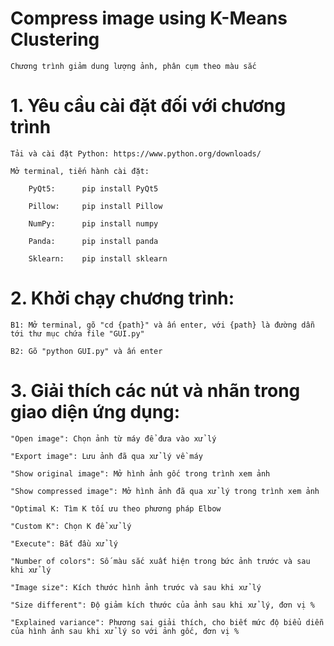 #   Compress image using K-Means Clustering
    
    Chương trình giảm dung lượng ảnh, phân cụm theo màu sắc
    
#   1. Yêu cầu cài đặt đối với chương trình

    Tải và cài đặt Python: https://www.python.org/downloads/

    Mở terminal, tiến hành cài đặt:
        
        PyQt5:      pip install PyQt5

        Pillow:     pip install Pillow

        NumPy:      pip install numpy

        Panda:      pip install panda

        Sklearn:    pip install sklearn

#   2. Khởi chạy chương trình:

    B1: Mở terminal, gõ "cd {path}" và ấn enter, với {path} là đường dẫn tới thư mục chứa file "GUI.py"

    B2: Gõ "python GUI.py" và ấn enter

#   3. Giải thích các nút và nhãn trong giao diện ứng dụng:

    "Open image": Chọn ảnh từ máy để đưa vào xử lý

    "Export image": Lưu ảnh đã qua xử lý về máy

    "Show original image": Mở hình ảnh gốc trong trình xem ảnh

    "Show compressed image": Mở hình ảnh đã qua xử lý trong trình xem ảnh

    "Optimal K: Tìm K tối ưu theo phương pháp Elbow

    "Custom K": Chọn K để xử lý

    "Execute": Bắt đầu xử lý

    "Number of colors": Số màu sắc xuất hiện trong bức ảnh trước và sau khi xử lý

    "Image size": Kích thước hình ảnh trước và sau khi xử lý

    "Size different": Độ giảm kích thước của ảnh sau khi xử lý, đơn vị %

    "Explained variance": Phương sai giải thích, cho biết mức độ biểu diễn của hình ảnh sau khi xử lý so với ảnh gốc, đơn vị %
